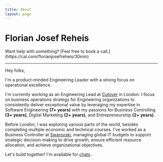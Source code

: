 ```yaml
---
title: About
layout: page
---
```


<h1 class='custom-title'>Florian Josef Reheis</h1>
Want help with something? [Feel free to book a call.](https://cal.com/florianjosefreheis/30min)
<hr>

<div class='description'>
  <p>Hey folks,</p>
  <p>I'm a product-minded Engineering Leader with a strong focus on operational excellence.</p>
  <p>
    I'm currently working as an Engineering Lead at <a href='https://cutover.com'>Cutover</a> in London. I focus on business operations strategy for Engineering organizations to consistently deliver exceptional value by leveraging my expertise in Software Engineering <strong>(7+ years)</strong> with my passions for Business Controlling <strong>(3+ years)</strong>, Digital Marketing <strong>(2+ years)</strong>, and Entrepreneurship <strong>(2+ years)</strong>.
  </p>
  <p>
    Before London, I was exploring various parts of the world, besides completing multiple economic and technical courses. I've worked as a Business Controller at <a href='https://swarovski.com'>Swarovski</a>, managing global IT budgets to support strategic decision-making to drive growth, ensure efficient resource allocation, and achieve organizational objectives.
  </p>
  <p>
    Let's build together! I'm available for <a href='https://cal.com/florianjosefreheis/30min'>chats</a>.
  </p>
<div>
